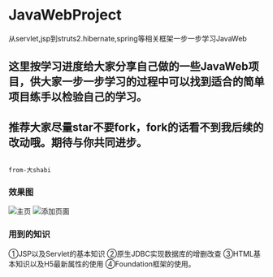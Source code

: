 # JavaWebProject
从servlet,jsp到struts2.hibernate,spring等相关框架一步一步学习JavaWeb
## 这里按学习进度给大家分享自己做的一些JavaWeb项目，供大家一步一步学习的过程中可以找到适合的简单项目练手以检验自己的学习。
## 推荐大家尽量star不要fork，fork的话看不到我后续的改动哦。期待与你共同进步。
                                                                                                      from-大shabi
### 效果图
![主页](https://ws1.sinaimg.cn/large/006rNwoDgy1fljxwgx6gcj311y0kggnp.jpg)
![添加页面](https://ws1.sinaimg.cn/large/006rNwoDgy1fljxwf80brj311y0kgdgp.jpg)
### 用到的知识
①JSP以及Servlet的基本知识
②原生JDBC实现数据库的增删改查
③HTML基本知识以及H5最新属性的使用
④Foundation框架的使用。
